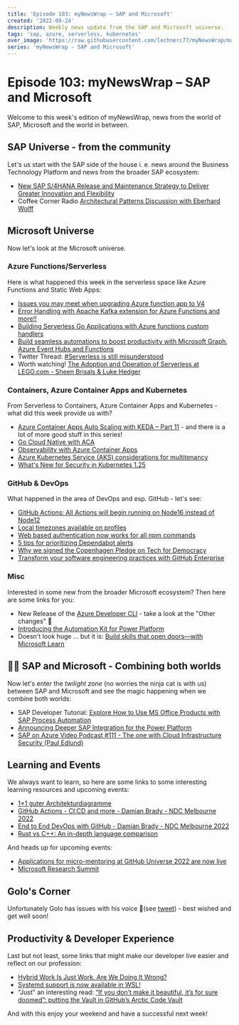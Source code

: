 ```yaml
---
title: 'Episode 103: myNewsWrap – SAP and Microsoft'
created: '2022-09-24'
description: Weekly news update from the SAP and Microsoft universe.
tags: 'sap, azure, serverless, kubernetes'
over_image: 'https://raw.githubusercontent.com/lechnerc77/myNewsWrap/main/episodes/cover-images/episode103small.png'
series: 'myNewsWrap - SAP and Microsoft'
---
```


# Episode 103: myNewsWrap – SAP and Microsoft

Welcome to this week's edition of myNewsWrap, news from the world of SAP, Microsoft and the world in between.

## SAP Universe - from the community

Let's us start with the SAP side of the house i. e. news around the Business Technology Platform and news from the broader SAP ecosystem:

* [New SAP S/4HANA Release and Maintenance Strategy to Deliver Greater Innovation and Flexibility](https://news.sap.com/2022/09/new-sap-s4hana-release-maintenance-strategy/)
* Coffee Corner Radio [Architectural Patterns Discussion with Eberhard Wolff](https://anchor.fm/sap-community-podcast/episodes/Architectural-Patterns-Discussion-with-Eberhard-Wolff-e1o8git)

## Microsoft Universe

Now let's look at the Microsoft universe.

### Azure Functions/Serverless

Here is what happened this week in the serverless space like Azure Functions and Static Web Apps:

* [Issues you may meet when upgrading Azure function app to V4](https://techcommunity.microsoft.com/t5/apps-on-azure-blog/issues-you-may-meet-when-upgrading-azure-function-app-to-v4/ba-p/3288983?WT.mc_id=AZ-MVP-5004195)
* [Error Handling with Apache Kafka extension for Azure Functions and more!!](https://techcommunity.microsoft.com/t5/apps-on-azure-blog/error-handling-with-apache-kafka-extension-for-azure-functions/ba-p/3628936?WT.mc_id=AZ-MVP-5004195)
* [Building Serverless Go Applications with Azure functions custom handlers](https://techcommunity.microsoft.com/t5/apps-on-azure-blog/building-serverless-go-applications-with-azure-functions-custom/ba-p/3623617?WT.mc_id=AZ-MVP-5004195)
* [Build seamless automations to boost productivity with Microsoft Graph, Azure Event Hubs and Functions](https://dev.to/azure/build-seamless-automations-to-boost-productivity-with-microsoft-graph-azure-event-hubs-and-functions-1ho8)
* Twitter Thread: [#Serverless is still misunderstood](https://twitter.com/anna__geller/status/1571527241418276864?s=20&t=01lA9eE8rqxfkc8WfP_V7w)
* Worth watching! [The Adoption and Operation of Serverless at LEGO.com - Sheen Brisals & Luke Hedger](https://youtu.be/HlubhN0BG1w)

### Containers, Azure Container Apps and Kubernetes

From Serverless to Containers, Azure Container Apps and Kubernetes - what did this week provide us with?

* [Azure Container Apps Auto Scaling with KEDA – Part 11](https://bitoftech.net/2022/09/22/azure-container-apps-auto-scaling-with-keda-part-11/) - and there is a lot of more good stuff in this series!
* [Go Cloud Native with ACA](https://azure.github.io/Cloud-Native/blog/zero2hero-aca-01/)
* [Observability with Azure Container Apps](https://techcommunity.microsoft.com/t5/apps-on-azure-blog/observability-with-azure-container-apps/ba-p/3627909?WT.mc_id=AZ-MVP-5004195)
* [Azure Kubernetes Service (AKS) considerations for multitenancy](https://learn.microsoft.com/azure/architecture/guide/multitenant/service/aks)
* [What's New for Security in Kubernetes 1.25](https://securitylabs.datadoghq.com/articles/whats-new-for-security-in-kubernetes-125/)

### GitHub & DevOps

What happened in the area of DevOps and esp. GitHub - let's see:

* [GitHub Actions: All Actions will begin running on Node16 instead of Node12](https://github.blog/changelog/2022-09-22-github-actions-all-actions-will-begin-running-on-node16-instead-of-node12/)
* [Local timezones available on profiles](https://github.blog/changelog/2022-09-23-local-timezones-available-on-profiles/)
* [Web based authentication now works for all npm commands](https://github.blog/changelog/2022-09-20-web-based-authentication-now-works-for-all-npm-commands/)
* [5 tips for prioritizing Dependabot alerts](https://github.blog/2022-09-19-5-tips-for-prioritizing-dependabot-alerts/)
* [Why we signed the Copenhagen Pledge on Tech for Democracy](https://github.blog/2022-09-21-why-we-signed-the-copenhagen-pledge-on-tech-for-democracy/)
* [Transform your software engineering practices with GitHub Enterprise](https://github.blog/2022-09-20-transform-your-software-engineering-practices-with-github-enterprise/)

### Misc

Interested in some new from the broader Microsoft ecosystem? Then here are some links for you:

* New Release of the [Azure Developer CLI](https://github.com/Azure/azure-dev/releases/tag/azure-dev-cli_0.2.0-beta.2) - take a look at the "Other changes" 🤩
* [Introducing the Automation Kit for Power Platform](https://powerautomate.microsoft.com/en-us/blog/introducing-the-automation-kit-for-power-platform/)
* Doesn't look huge ... but it is: [Build skills that open doors—with Microsoft Learn](https://techcommunity.microsoft.com/t5/microsoft-learn-blog/build-skills-that-open-doors-with-microsoft-learn/ba-p/3614011?WT.mc_id=AZ-MVP-5004195)

## 🐱‍👤 SAP and Microsoft - Combining both worlds

Now let's enter the _twilight zone_ (no worries the ninja cat is with us) between SAP and Microsoft and see the magic happening when we combine both worlds:

* SAP Developer Tutorial: [Explore How to Use MS Office Products with SAP Process Automation](https://developers.sap.com/group.spa-ms-office.html)
* [Announcing Deeper SAP Integration for the Power Platform](https://powerautomate.microsoft.com/blog/announcing-deeper-sap-integration-for-the-power-platform/)
* [SAP on Azure Video Podcast #111 - The one with Cloud Infrastructure Security (Paul Edlund)](https://youtu.be/EiPsGlGSPvY)

## Learning and Events

We always want to learn, so here are some links to some interesting learning resources and upcoming events:

* [1×1 guter Architekturdiagramme](https://www.innoq.com/de/articles/2022/09/better-architecture-diagrams/)
* [GitHub Actions - CI:CD and more - Damian Brady - NDC Melbourne 2022](https://youtu.be/MoV4nPNHO1M)
* [End to End DevOps with GitHub - Damian Brady - NDC Melbourne 2022](https://youtu.be/sLdFcxFwS0c)
* [Rust vs C++: An in-depth language comparison](https://www.educative.io/blog/rust-vs-cpp)

And heads up for upcoming events:

* [Applications for micro-mentoring at GitHub Universe 2022 are now live](https://github.blog/2022-09-21-applications-for-micro-mentoring-at-github-universe-2022-are-now-live/)
* [Microsoft Research Summit](https://researchsummit.microsoft.com/)

## Golo's Corner

Unfortunately Golo has issues with his voice 🤒(see [tweet](https://twitter.com/goloroden/status/1568943050029953025?s=20&t=LcU-_bEuUdtG-mjP6dWyHw)) - best wished and get well soon!

## Productivity & Developer Experience

Last but not least, some links that might make our developer live easier and reflect on our profession:

* [Hybrid Work Is Just Work. Are We Doing It Wrong?](https://www.microsoft.com/en-us/worklab/work-trend-index/hybrid-work-is-just-work)
* [Systemd support is now available in WSL!](https://devblogs.microsoft.com/commandline/systemd-support-is-now-available-in-wsl/)
* "Just" an interesting read: [“If you don’t make it beautiful, it’s for sure doomed”: putting the Vault in GitHub’s Arctic Code Vault](https://github.blog/2022-09-20-if-you-dont-make-it-beautiful-its-for-sure-doomed-putting-the-vault-in-githubs-arctic-code-vault/)

And with this enjoy your weekend and have a successful next week!
